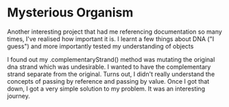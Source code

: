 # Mysterious Organism

Another interesting project that had me referencing documentation so many times, I've realised how important it is. I learnt a few things about DNA ("I guess") and more importantly tested my understanding of objects

I found out my .complementaryStrand() method was mutating the original dna strand which was undesirable. I wanted to have the complementary strand separate from the original. Turns out, I didn't really understand the concepts of passing by reference and passing by value. Once I got that down, I got a very simple solution to my problem. It was an interesting journey.